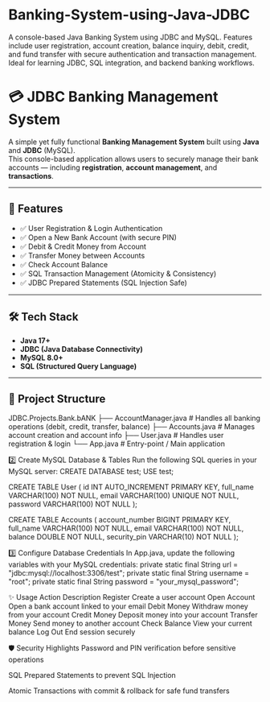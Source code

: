 # Banking-System-using-Java-JDBC
A console-based Java Banking System using JDBC and MySQL. Features include user registration, account creation, balance inquiry, debit, credit, and fund transfer with secure authentication and transaction management. Ideal for learning JDBC, SQL integration, and backend banking workflows.

# 💳 JDBC Banking Management System

A simple yet fully functional **Banking Management System** built using **Java** and **JDBC** (MySQL).  
This console-based application allows users to securely manage their bank accounts — including **registration**, **account management**, and **transactions**.

---

## 🚀 Features

- ✅ User Registration & Login Authentication
- ✅ Open a New Bank Account (with secure PIN)
- ✅ Debit & Credit Money from Account
- ✅ Transfer Money between Accounts
- ✅ Check Account Balance
- ✅ SQL Transaction Management (Atomicity & Consistency)
- ✅ JDBC Prepared Statements (SQL Injection Safe)

---

## 🛠️ Tech Stack

- **Java 17+**
- **JDBC (Java Database Connectivity)**
- **MySQL 8.0+**
- **SQL (Structured Query Language)**

---

## 📂 Project Structure

JDBC.Projects.Bank.bANK
├── AccountManager.java # Handles all banking operations (debit, credit, transfer, balance)
├── Accounts.java # Manages account creation and account info
├── User.java # Handles user registration & login
└── App.java # Entry-point / Main application


2️⃣ Create MySQL Database & Tables
Run the following SQL queries in your MySQL server:
CREATE DATABASE test;
USE test;

CREATE TABLE User (
    id INT AUTO_INCREMENT PRIMARY KEY,
    full_name VARCHAR(100) NOT NULL,
    email VARCHAR(100) UNIQUE NOT NULL,
    password VARCHAR(100) NOT NULL
);

CREATE TABLE Accounts (
    account_number BIGINT PRIMARY KEY,
    full_name VARCHAR(100) NOT NULL,
    email VARCHAR(100) NOT NULL,
    balance DOUBLE NOT NULL,
    security_pin VARCHAR(10) NOT NULL
);


3️⃣ Configure Database Credentials
In App.java, update the following variables with your MySQL credentials:
private static final String url = "jdbc:mysql://localhost:3306/test";
private static final String username = "root";
private static final String password = "your_mysql_password";



✨ Usage
Action	                                           Description
Register	                                  Create a user account
Open Account	                              Open a bank account linked to your email
Debit Money	                                Withdraw money from your account
Credit Money	                              Deposit money into your account
Transfer Money	                            Send money to another account
Check Balance	                              View your current balance
Log Out	                                    End session securely

🛡️ Security Highlights
Password and PIN verification before sensitive operations

SQL Prepared Statements to prevent SQL Injection

Atomic Transactions with commit & rollback for safe fund transfers
